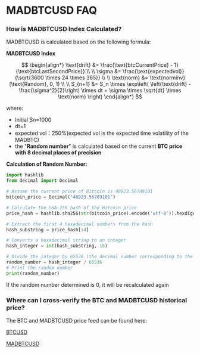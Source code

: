 # MADBTCUSD FAQ

### How is MADBTCUSD Index Calculated?

MADBTCUSD is calculated based on the following formula:

**MADBTCUSD Index**

$$
\begin{align*}
\text{drift} &= \frac{\text{btcCurrentPrice} - 1}{\text{btcLastSecondPrice}} \\
\\
\sigma &= \frac{\text{expectedvol}}{\sqrt{3600 \times 24 \times 365}} \\
\\
\text{norm} &= \text{norminv}(\text{Random}, 0, 1) \\
\\
S_{n+1} &= S_n \times \exp\left( \left(\text{drift} - \frac{\sigma^2}{2}\right) \times dt + \sigma \times \sqrt{dt} \times \text{norm} \right)
\end{align*}
$$



where:

* Initial Sn=1000 &#x20;
* dt=1
* expected vol：250%(expected vol is the expected time volatility of the MADBTC)
* the "**Random number**" is calculated based on the current **BTC price with 8 decimal places of precision**

**Calculation of Random Number:**

```python
import hashlib
from decimal import Decimal

# Assume the current price of Bitcoin is 48923.56789101
bitcoin_price = Decimal("48923.56789101")

# Calculate the SHA-256 hash of the Bitcoin price
price_hash = hashlib.sha256(str(bitcoin_price).encode('utf-8')).hexdigest()

# Extract the first 4 hexadecimal numbers from the hash
hash_substring = price_hash[:4]

# Converts a hexadecimal string to an integer
hash_integer = int(hash_substring, 16)

# Divide the integer by 65536 (the decimal number corresponding to the hexadecimal number FFFF) to get a num
random_number = hash_integer / 65536
# Print the random number
print(random_number)

```

If the random number determined is 0, it will be recalculated again

### Where can I cross-verify the BTC and MADBTCUSD historical price?

The BTC and MADBTCUSD price feed can be found here:

[BTCUSD](https://www.apollox.finance/bapi/futures/v1/public/future/apx/V2MarkPriceKline?symbol=BTCUSD\&limit=1800)

[MADBTCUSD](https://www.apollox.finance/bapi/futures/v1/public/future/apx/V2MarkPriceKline?symbol=MADBTCUSD\&limit=1800)

